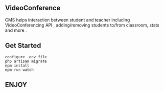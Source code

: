 ## VideoConference

   CMS helps  interaction between student and teacher including VideoConferencing API , adding/removing students to/from classroom, stats  and more    .
    
## Get Started

    configure .env file  
    php artisan migrate
    npm install
    npm run watch
    
## ENJOY

